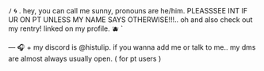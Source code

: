 ⁠ﾉ 🌀 . hey, you can call me sunny, pronouns are he/him.
PLEASSSEE INT IF UR ON PT UNLESS MY NAME SAYS OTHERWISE!!!..
oh and also check out my rentry!  linked on my profile. 🫐 `

⁠— 🎧 + my discord is @histulip. if you wanna add me or talk to me.. my dms are almost always usually open. ( for pt users )
